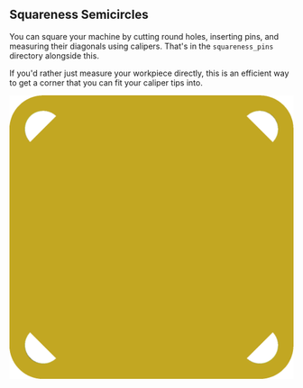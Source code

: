 ## Squareness Semicircles

You can square your machine by cutting round holes, inserting pins, and
measuring their diagonals using calipers.  That's in the `squareness_pins`
directory alongside this.

If you'd rather just measure your workpiece directly, this is an efficient way
to get a corner that you can fit your caliper tips into.

![Demo](squareness_demo.png)
